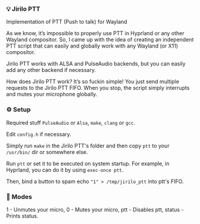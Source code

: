 ### 💡 Jirilo PTT
Implementation of PTT (Push to talk) for Wayland

As we know, it’s impossible to properly use PTT in Hyprland or any other Wayland compositor. So, I came up with the idea of creating an independent PTT script that can easily and globally work with any Wayland (or X11) compositor.

Jirilo PTT works with ALSA and PulseAudio backends, but you can easily add any other backend if necessary. 

How does Jirilo PTT work? It’s so fuckin simple! You just send multiple requests to the Jirilo PTT FIFO. When you stop, the script simply interrupts and mutes your microphone globally.

### ⚙️ Setup
Required stuff `PulseAudio` or `Alsa`, `make`, `clang` or `gcc`.

Edit `config.h` if necessary.

Simply run `make` in the Jirilo PTT's folder and then copy `ptt` to your `/usr/bin/` dir or somewhere else.

Run `ptt` or set it to be executed on system startup. For example, in Hyprland, you can do it by using `exec-once ptt`.

Then, bind a button to spam echo `"1" > /tmp/jirilo_ptt` into ptt's FIFO.

### 🔧 Modes
1 - Unmutes your micro,
0 - Mutes your micro,
ptt - Disables ptt,
status - Prints status.

